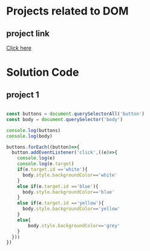 # Projects related to DOM

## project link

[Click here](https://stackblitz.com/~/github.com/kashsswar/js_hindi?file=projects/set1)

# Solution Code

## project 1


``` javascript code

const buttons = document.querySelectorAll('button')
const body = document.querySelector('body')

console.log(buttons)
console.log(body)

buttons.forEach((button)=>{
  button.addEventListener('click',((e)=>{
    console.log(e)
    console.log(e.target)
    if(e.target.id =='white'){
      body.style.backgroundColor=='white'
    }
    else if(e.target.id =='blue'){
      body.style.backgroundColor=='blue'
    }
    else if(e.target.id =='yellow'){
      body.style.backgroundColor=='yellow'
    }
    else{
        body.style.backgroundColor=='grey'
    }
  }))
})
```